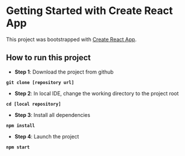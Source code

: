 # Getting Started with Create React App

This project was bootstrapped with [Create React App](https://github.com/facebook/create-react-app).

## How to run this project

- **Step 1**: Download the project from github

**```git clone [repository url]```**

- **Step 2**: In local IDE, change the working directory to the project root

**```cd [local repository]```**

- **Step 3**: Install all dependencies

**```npm install```**

- **Step 4**: Launch the project 

**```npm start```**
